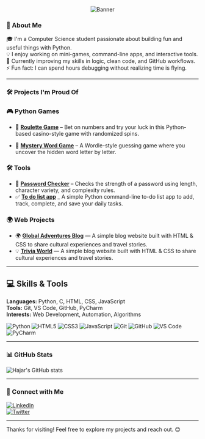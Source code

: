 <p align="center">
  <img src="https://i.imgur.com/MjDFqY8.png" alt="Banner" /> </p>

### 👋 About Me

🎓 I'm a Computer Science student passionate about building fun and useful things with Python.  
💡 I enjoy working on mini-games, command-line apps, and interactive tools.  
🌱 Currently improving my skills in logic, clean code, and GitHub workflows.  
⚡ Fun fact: I can spend hours debugging without realizing time is flying.

---

### 🛠 Projects I'm Proud Of
### 🎮 Python Games
- 🎲 **[Roulette Game](https://github.com/Hajar1010/roulette-game)** – Bet on numbers and try your luck in this Python-based casino-style game with randomized spins.

- 🧠 **[Mystery Word Game](https://github.com/Hajar1010/guess-the-word)** – A Wordle-style guessing game where you uncover the hidden word letter by letter.

### 🛠️ Tools 
- 🔐 **[Password Checker](https://github.com/Hajar1010/password-checker)** – Checks the strength of a password using length, character variety, and complexity rules.
- ✅ **[To do list app](https://github.com/Hajar1010/to-do-list)** _ A simple Python command-line to-do list app to add, track, complete, and save your daily tasks.

### 🌍 Web Projects 
- 🌍 **[Global Adventures Blog](https://github.com/hajar1010/global-adventures-blog)** — A simple blog website built with HTML & CSS to share cultural experiences and travel stories.
- 💡 **[Trivia World](https://github.com/hajar1010/global-adventures-blog)** — A simple blog website built with HTML & CSS to share cultural experiences and travel stories. 



---

## 💻 Skills & Tools

**Languages:** Python, C, HTML, CSS, JavaScript  
**Tools:** Git, VS Code, GitHub, PyCharm  
**Interests:** Web Development, Automation, Algorithms  

![Python](https://img.shields.io/badge/Python-3776AB?style=for-the-badge&logo=python&logoColor=white)
![HTML5](https://img.shields.io/badge/HTML5-E34F26?style=for-the-badge&logo=html5&logoColor=white)
![CSS3](https://img.shields.io/badge/CSS3-1572B6?style=for-the-badge&logo=css3&logoColor=white)
![JavaScript](https://img.shields.io/badge/JavaScript-F7DF1E?style=for-the-badge&logo=javascript&logoColor=black)
![Git](https://img.shields.io/badge/Git-F05032?style=for-the-badge&logo=git&logoColor=white)
![GitHub](https://img.shields.io/badge/GitHub-181717?style=for-the-badge&logo=github&logoColor=white)
![VS Code](https://img.shields.io/badge/VS%20Code-007ACC?style=for-the-badge&logo=visual-studio-code&logoColor=white)
![PyCharm](https://img.shields.io/badge/PyCharm-000000?style=for-the-badge&logo=pycharm&logoColor=white)

---

### 📊 GitHub Stats

![Hajar's GitHub stats](https://github-readme-stats.vercel.app/api?username=Hajar1010&show_icons=true&theme=radical)

---

### 🤝 Connect with Me

[![LinkedIn](https://img.shields.io/badge/LinkedIn-blue?logo=linkedin&style=flat-square)](https://www.linkedin.com/in/hajaressalihi/)  
[![Twitter](https://img.shields.io/badge/Twitter-1DA1F2?logo=twitter&style=flat-square)](https://twitter.com/hajar1010)  

---

Thanks for visiting! Feel free to explore my projects and reach out. 😊

